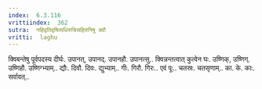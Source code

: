 ```yaml
---
index:  6.3.116
vrittiindex:  362
sutra:  नहिवृतिवृषिव्यधिरुचिसहितनिषु क्वौ
vritti:  laghu 
---
```


क्विबन्तेषु पूर्वपदस्य दीर्घः. उपानत्, उपानद्. उपानहौ. उपानत्सु.. क्विन्नन्तत्वात् कुत्वेन घः. उष्णिक्, उष्णिग्. उष्णिहौ. उष्णिग्भ्याम्.. द्यौः. दिवौ. दिवः. द्युभ्याम्.. गीः. गिरौ. गिरः.. एवं पूः.. चतस्रः. चतसृणाम्.. का. के. काः. सर्वावत्..

